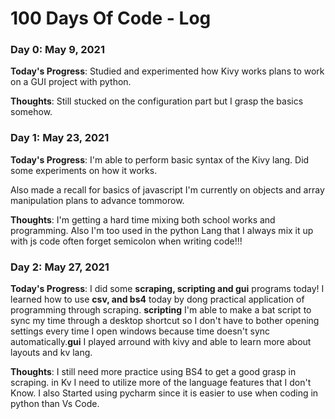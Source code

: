 # 100 Days Of Code - Log

### Day 0: May 9, 2021
**Today's Progress**: Studied and experimented how Kivy works plans to work on a GUI project with python.

 
**Thoughts**: Still stucked on the configuration part but I grasp the basics somehow.

### Day 1: May 23, 2021
**Today's Progress**: I'm able to perform basic syntax of the Kivy lang. Did some experiments on how it works.

Also made a recall for basics of javascript I'm currently on objects and array manipulation plans to advance tommorow.


 
**Thoughts**: I'm getting a hard time mixing both school works and programming.
Also I'm too used in the python Lang that I always mix it up with js code often forget semicolon when writing code!!!

### Day 2: May 27, 2021
**Today's Progress**: I did some **scraping, scripting and gui** programs today! I learned how to use **csv, and bs4** today by dong practical application of programming through scraping. **scripting** I'm able to make a bat script to sync my time through a desktop shortcut so I don't have to bother opening settings every time I open windows because time doesn't sync automatically.**gui** I played arround with kivy and able to learn more about layouts and kv lang.


 
**Thoughts**: I still need more practice using BS4 to get a good grasp in scraping. in Kv I need to utilize more of the language features that I don't Know. I also
Started using pycharm since it is easier to use when coding in python than Vs Code.
